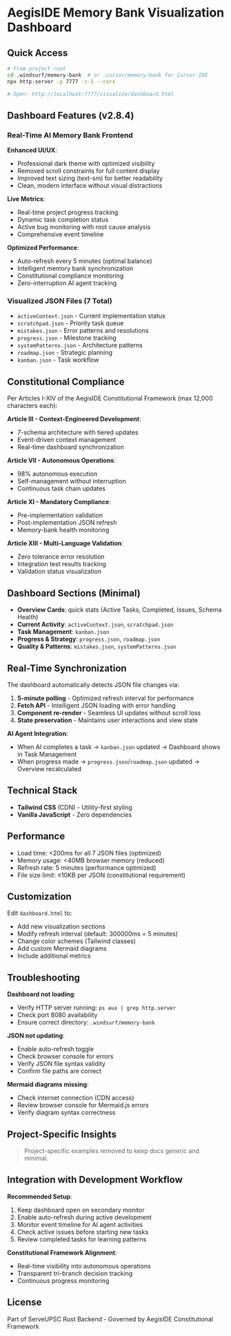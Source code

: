 # AegisIDE Memory Bank Visualization Dashboard

## Quick Access

```bash
# From project root
cd .windsurf/memory-bank  # or .cursor/memory-bank for Cursor IDE
npx http-server -p 7777 -c-1 --cors

# Open: http://localhost:7777/visualize/dashboard.html
```

## Dashboard Features (v2.8.4)

### Real-Time AI Memory Bank Frontend

**Enhanced UI/UX**:
- Professional dark theme with optimized visibility
- Removed scroll constraints for full content display
- Improved text sizing (text-sm) for better readability
- Clean, modern interface without visual distractions

**Live Metrics**:
- Real-time project progress tracking
- Dynamic task completion status
- Active bug monitoring with root cause analysis
- Comprehensive event timeline

**Optimized Performance**:
- Auto-refresh every 5 minutes (optimal balance)
- Intelligent memory bank synchronization
- Constitutional compliance monitoring
- Zero-interruption AI agent tracking

### Visualized JSON Files (7 Total)

- `activeContext.json` - Current implementation status
- `scratchpad.json` - Priority task queue
- `mistakes.json` - Error patterns and resolutions
- `progress.json` - Milestone tracking
- `systemPatterns.json` - Architecture patterns
- `roadmap.json` - Strategic planning
- `kanban.json` - Task workflow

## Constitutional Compliance

Per Articles I-XIV of the AegisIDE Constitutional Framework (max 12,000 characters each):

**Article III - Context-Engineered Development**:
- 7-schema architecture with tiered updates
- Event-driven context management
- Real-time dashboard synchronization

**Article VII - Autonomous Operations**:
- 98% autonomous execution
- Self-management without interruption
- Continuous task chain updates

**Article XI - Mandatory Compliance**:
- Pre-implementation validation
- Post-implementation JSON refresh
- Memory-bank health monitoring

**Article XIII - Multi-Language Validation**:
- Zero tolerance error resolution
- Integration test results tracking
- Validation status visualization

## Dashboard Sections (Minimal)

- **Overview Cards**: quick stats (Active Tasks, Completed, Issues, Schema Health)
- **Current Activity**: `activeContext.json`, `scratchpad.json`
- **Task Management**: `kanban.json`
- **Progress & Strategy**: `progress.json`, `roadmap.json`
- **Quality & Patterns**: `mistakes.json`, `systemPatterns.json`

## Real-Time Synchronization

The dashboard automatically detects JSON file changes via:
1. **5-minute polling** - Optimized refresh interval for performance
2. **Fetch API** - Intelligent JSON loading with error handling
3. **Component re-render** - Seamless UI updates without scroll loss
4. **State preservation** - Maintains user interactions and view state

**AI Agent Integration**:
- When AI completes a task → `kanban.json` updated → Dashboard shows in Task Management
- When progress made → `progress.json`/`roadmap.json` updated → Overview recalculated

## Technical Stack

- **Tailwind CSS** (CDN) - Utility-first styling
- **Vanilla JavaScript** - Zero dependencies

## Performance

- Load time: <200ms for all 7 JSON files (optimized)
- Memory usage: <40MB browser memory (reduced)
- Refresh rate: 5 minutes (performance optimized)
- File size limit: ≤10KB per JSON (constitutional requirement)

## Customization

Edit `dashboard.html` to:
- Add new visualization sections
- Modify refresh interval (default: 300000ms = 5 minutes)
- Change color schemes (Tailwind classes)
- Add custom Mermaid diagrams
- Include additional metrics

## Troubleshooting

**Dashboard not loading**:
- Verify HTTP server running: `ps aux | grep http.server`
- Check port 8080 availability
- Ensure correct directory: `.windsurf/memory-bank`

**JSON not updating**:
- Enable auto-refresh toggle
- Check browser console for errors
- Verify JSON file syntax validity
- Confirm file paths are correct

**Mermaid diagrams missing**:
- Check internet connection (CDN access)
- Review browser console for Mermaid.js errors
- Verify diagram syntax correctness

## Project-Specific Insights

> Project-specific examples removed to keep docs generic and minimal.

## Integration with Development Workflow

**Recommended Setup**:
1. Keep dashboard open on secondary monitor
2. Enable auto-refresh during active development
3. Monitor event timeline for AI agent activities
4. Check active issues before starting new tasks
5. Review completed tasks for learning patterns

**Constitutional Framework Alignment**:
- Real-time visibility into autonomous operations
- Transparent tri-branch decision tracking
- Continuous progress monitoring

## License

Part of ServeUPSC Rust Backend - Governed by AegisIDE Constitutional Framework

